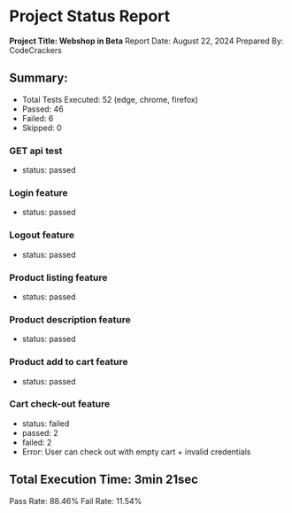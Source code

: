# Project Status Report

**Project Title: Webshop in Beta**
Report Date: August 22, 2024
Prepared By: CodeCrackers

## Summary:
* Total Tests Executed: 52 (edge, chrome, firefox)
* Passed: 46
* Failed: 6
* Skipped: 0

### GET api test
* status: passed

### Login feature
* status: passed

### Logout feature
* status: passed

### Product listing feature
* status: passed

### Product description feature
* status: passed

### Product add to cart feature
* status: passed

### Cart check-out feature
* status: failed
* passed: 2
* failed: 2
* Error: User can check out with empty cart + invalid credentials 

## Total Execution Time: 3min 21sec
Pass Rate: 88.46%
Fail Rate: 11.54%
